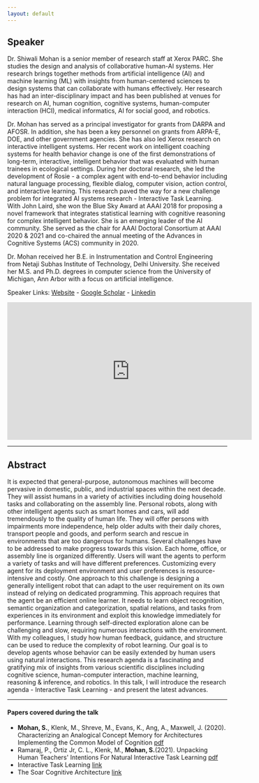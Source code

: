 ```yaml
---
layout: default
---
```

## Speaker

Dr. Shiwali Mohan is a senior member of research staff at Xerox PARC. She studies the design and analysis of collaborative human-AI systems. Her research brings together methods from artificial intelligence (AI) and machine learning (ML) with insights from human-centered sciences to design systems that can collaborate with humans effectively. Her research has had an inter-disciplinary impact and has been published at venues for research on AI, human cognition, cognitive systems, human-computer interaction (HCI), medical informatics, AI for social good, and robotics.

Dr. Mohan has served as a principal investigator for grants from DARPA and AFOSR. In addition, she has been a key personnel on grants from ARPA-E, DOE, and other government agencies. She has also led Xerox research on interactive intelligent systems. Her recent work on intelligent coaching systems for health behavior change is one of the first demonstrations of long-term, interactive, intelligent behavior that was evaluated with human trainees in ecological settings. During her doctoral research, she led the development of Rosie - a complex agent with end-to-end behavior including natural language processing, flexible dialog, computer vision, action control, and interactive learning. This research paved the way for a new challenge problem for integrated AI systems research - Interactive Task Learning. With John Laird, she won the Blue Sky Award at AAAI 2018 for proposing a novel framework that integrates statistical learning with cognitive reasoning for complex intelligent behavior. She is an emerging leader of the AI community. She served as the chair for AAAI Doctoral Consortium at AAAI 2020 & 2021 and co-chaired the annual meeting of the Advances in Cognitive Systems (ACS) community in 2020.

Dr. Mohan received her B.E. in Instrumentation and Control Engineering from Netaji Subhas Institute of Technology, Delhi University. She received her M.S. and Ph.D. degrees in computer science from the University of Michigan, Ann Arbor with a focus on artificial intelligence.

Speaker Links: [Website](https://www.shiwali.me/) - [Google Scholar](https://scholar.google.com/citations?user=EYWzxPIAAAAJ&hl=en) - [Linkedin](https://www.linkedin.com/in/shiwalimohan/)

<iframe width="560" height="315" src="https://www.youtube.com/embed/QrhfwbBSO4Q" title="YouTube video player" frameborder="0" allow="accelerometer; autoplay; clipboard-write; encrypted-media; gyroscope; picture-in-picture" allowfullscreen></iframe>

---

## Abstract
It is expected that general-purpose, autonomous machines will become pervasive in domestic, public, and industrial spaces within the next decade. They will assist humans in a variety of activities including doing household tasks and collaborating on the assembly line. Personal robots, along with other intelligent agents such as smart homes and cars, will add tremendously to the quality of human life. They will offer persons with impairments more independence, help older adults with their daily chores, transport people and goods, and perform search and rescue in environments that are too dangerous for humans.
Several challenges have to be addressed to make progress towards this vision. Each home, office, or assembly line is organized differently. Users will want the agents to perform a variety of tasks and will have different preferences. Customizing every agent for its deployment environment and user preferences is resource-intensive and costly. One approach to this challenge is designing a generally intelligent robot that can adapt to the user requirement on its own instead of relying on dedicated programming. This approach requires that the agent be an efficient online learner. It needs to learn object recognition, semantic organization and categorization, spatial relations, and tasks from experiences in its environment and exploit this knowledge immediately for performance. Learning through self-directed exploration alone can be challenging and slow, requiring numerous interactions with the environment. With my colleagues, I study how human feedback, guidance, and structure can be used to reduce the complexity of robot learning. Our goal is to develop agents whose behavior can be easily extended by human users using natural interactions.
This research agenda is a fascinating and gratifying mix of insights from various scientific disciplines including cognitive science, human-computer interaction, machine learning, reasoning & inference, and robotics. In this talk, I will introduce the research agenda - Interactive Task Learning - and present the latest advances. 

---

#### Papers covered during the talk
* **Mohan, S.**, Klenk, M., Shreve, M., Evans, K., Ang, A., Maxwell, J. (2020). Characterizing an Analogical Concept Memory for Architectures Implementing the Common Model of Cognition [pdf](https://arxiv.org/abs/2006.01962)
* Ramaraj, P., Ortiz Jr, C. L., Klenk, M., **Mohan, S.**(2021). Unpacking Human Teachers' Intentions For Natural Interactive Task Learning [pdf](https://arxiv.org/abs/2102.06755)
* Interactive Task Learning [link](https://mitpress.mit.edu/books/interactive-task-learning)
* The Soar Cognitive Architecture [link](https://soar.eecs.umich.edu/) 